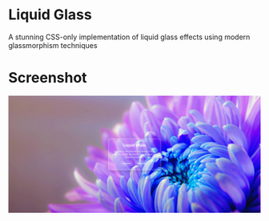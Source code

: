# Liquid Glass

A stunning CSS-only implementation of liquid glass effects using modern glassmorphism techniques

# Screenshot

<picture>
    <img src="./screenshots/demo.png" alt="Liquid Glass" title="Liquid Glass">
</picture>